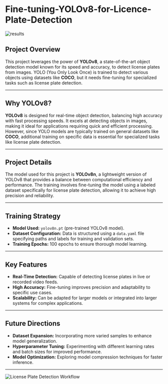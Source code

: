 # **Fine-tuning-YOLOv8-for-Licence-Plate-Detection**
![results](https://github.com/user-attachments/assets/de561249-c50e-4160-9ba7-327396debb46)

## **Project Overview**  
This project leverages the power of **YOLOv8**, a state-of-the-art object detection model known for its speed and accuracy, to detect license plates from images. YOLO (You Only Look Once) is trained to detect various objects using datasets like **COCO**, but it needs fine-tuning for specialized tasks such as license plate detection.

---

## **Why YOLOv8?**  
**YOLOv8** is designed for real-time object detection, balancing high accuracy with fast processing speeds. It excels at detecting objects in images, making it ideal for applications requiring quick and efficient processing. However, since YOLO models are typically trained on general datasets like **COCO**, additional training on specific data is essential for specialized tasks like license plate detection.

---

## **Project Details**  
The model used for this project is **YOLOv8n**, a lightweight version of YOLOv8 that provides a balance between computational efficiency and performance. The training involves fine-tuning the model using a labeled dataset specifically for license plate detection, allowing it to achieve high precision and reliability.

---

## **Training Strategy**  
- **Model Used:** `yolov8n.pt` (pre-trained YOLOv8 model).  
- **Dataset Configuration:** Data is structured using a `data.yaml` file specifying paths and labels for training and validation sets.  
- **Training Epochs:** 100 epochs to ensure thorough model learning.  

---

## **Key Features**  
- **Real-Time Detection:** Capable of detecting license plates in live or recorded video feeds.  
- **High Accuracy:** Fine-tuning improves precision and adaptability to specific use cases.  
- **Scalability:** Can be adapted for larger models or integrated into larger systems for complex applications.  

---

## **Future Directions**  
- **Dataset Expansion:** Incorporating more varied samples to enhance model generalization.  
- **Hyperparameter Tuning:** Experimenting with different learning rates and batch sizes for improved performance.  
- **Model Optimization:** Exploring model compression techniques for faster inference.  

---

![License Plate Detection Workflow](https://github.com/user-attachments/assets/license-plate-detection.png)


